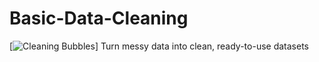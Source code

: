 # Basic-Data-Cleaning
[![Cleaning Bubbles](https://imagehost9.online-image-editor.com/oie_upload/images/723252a8Gs5X/TKXs04Ia51Nw.png)]
Turn messy data into clean, ready-to-use datasets
